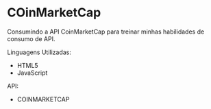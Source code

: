 # COinMarketCap
Consumindo a API CoinMarketCap para treinar minhas habilidades de consumo de API.

Linguagens Utilizadas:
* HTML5
* JavaScript

API:
* COINMARKETCAP
